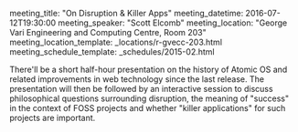meeting_title: "On Disruption & Killer Apps"
meeting_datetime: 2016-07-12T19:30:00
meeting_speaker: "Scott Elcomb"
meeting_location: "George Vari Engineering and Computing Centre, Room 203"
meeting_location_template: _locations/r-gvecc-203.html
meeting_schedule_template: _schedules/2015-02.html

There'll be a short half-hour presentation on the history of Atomic OS and related improvements in web technology since the last release. The presentation will then be followed by an interactive session to discuss philosophical questions surrounding disruption, the meaning of "success" in the context of FOSS projects and whether "killer applications" for such projects are important.
